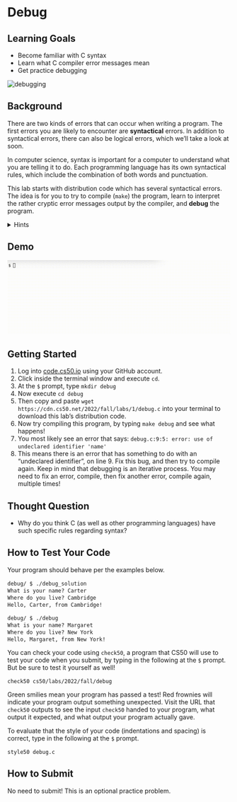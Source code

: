 # Debug

## Learning Goals

* Become familiar with C syntax
* Learn what C compiler error messages mean
* Get practice debugging

![debugging](../../../assets/images/first_bug.jpg)

## Background

There are two kinds of errors that can occur when writing a program. The first errors you are likely to encounter are **syntactical** errors. In addition to syntactical errors, there can also be logical errors, which we’ll take a look at soon.

In computer science, syntax is important for a computer to understand what you are telling it to do. Each programming language has its own syntactical rules, which include the combination of both words and punctuation.

This lab starts with distribution code which has several syntactical errors. The idea is for you to try to compile (`make`) the program, learn to interpret the rather cryptic error messages output by the compiler, and **debug** the program.

<details>
<summary>Hints</summary>

* You’ll probably see the first error after trying to compile `debug.c` will be `debug.c:9:5: error: use of undeclared identifier 'name'`. The `9` after `debug.c:` means there is a problem on line 9. Why do you think is says `undeclared identifier`?
* You may want to look for errors such as missing symbols, missing libraries, missing variable declarations.
* If you are still stuck, try typing into the terminal `help50 make debug`.

</details>

## Demo

![DebugGif](../../../assets/images/debugDemo.gif)

## Getting Started

1. Log into [code.cs50.io](https://code.cs50.io/) using your GitHub account.
2. Click inside the terminal window and execute `cd`.
3. At the `$` prompt, type `mkdir debug`
4. Now execute `cd debug`
5. Then copy and paste `wget https://cdn.cs50.net/2022/fall/labs/1/debug.c` into your terminal to download this lab’s distribution code.
6. Now try compiling this program, by typing `make debug` and see what happens!
7. You most likely see an error that says: `debug.c:9:5: error: use of undeclared identifier 'name'`
8. This means there is an error that has something to do with an “undeclared identifier”, on line 9. Fix this bug, and then try to compile again. Keep in mind that debugging is an iterative process. You may need to fix an error, compile, then fix another error, compile again, multiple times!

## Thought Question

* Why do you think C (as well as other programming languages) have such specific rules regarding syntax?

## How to Test Your Code

Your program should behave per the examples below.

```
debug/ $ ./debug_solution
What is your name? Carter
Where do you live? Cambridge
Hello, Carter, from Cambridge!
```
```
debug/ $ ./debug
What is your name? Margaret
Where do you live? New York
Hello, Margaret, from New York!
```

You can check your code using `check50`, a program that CS50 will use to test your code when you submit, by typing in the following at the `$` prompt. But be sure to test it yourself as well!
```
check50 cs50/labs/2022/fall/debug
```
Green smilies mean your program has passed a test! Red frownies will indicate your program output something unexpected. Visit the URL that `check50` outputs to see the input `check50` handed to your program, what output it expected, and what output your program actually gave.

To evaluate that the style of your code (indentations and spacing) is correct, type in the following at the `$` prompt.
```
style50 debug.c
```

## How to Submit

No need to submit! This is an optional practice problem.